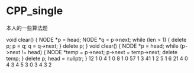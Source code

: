 # CPP_single
本人的一些算法题

 void clear()
    {
        NODE *p = head;
        NODE *q = p->next;
        while (len > 1)
        {
            delete p;
            p = q;
            q = q->next;
        }
        delete p;
    }
void clear()
    {
        NODE *p = head;
        while (p->next != head)
        {
            NODE *temp = p->next;
            p->next = temp->next;
            delete temp;
        }
        delete p;
        head = nullptr;
    }
12
1 0 4
1 0 8
1 0 57
1 3 41
1 2 5
1 6 21
4 0
4 3
4 5
3 0
3 4
3 2